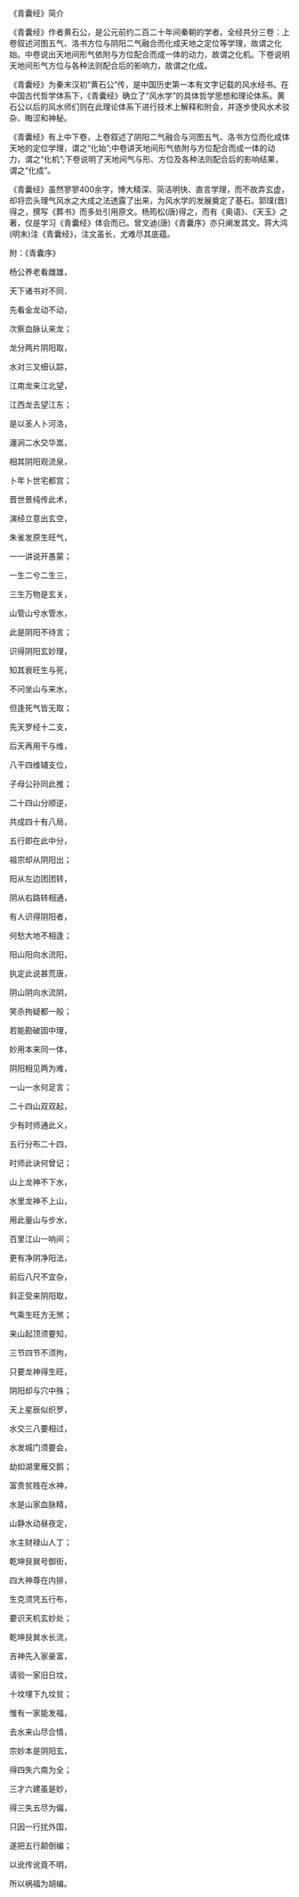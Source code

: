 《青囊经》简介

《青囊经》作者黄石公，是公元前约二百二十年间秦朝的学者。全经共分三卷：上卷叙述河图五气、洛书方位与阴阳二气融合而化成天地之定位等学理，故谓之化始。中卷说出天地间形气依附与方位配合而成一体的动力，故谓之化机。下卷说明天地间形气方位与各种法则配合后的影响力，故谓之化成。

《青囊经》为秦末汉初“黄石公”传，是中国历史第一本有文字记载的风水经书。在中国古代哲学体系下，《青囊经》确立了“风水学”的具体哲学思想和理论体系。黄石公以后的风水师们则在此理论体系下进行技术上解释和附会，并逐步使风水术驳杂、晦涩和神秘。

《青囊经》有上中下卷，上卷叙述了阴阳二气融合与河图五气、洛书方位而化成体天地的定位学理，谓之“化始”;中卷讲天地间形气依附与方位配合而成一体的动力，谓之“化机”;下卷说明了天地间气与形、方位及各种法则配合后的影响结果，谓之“化成”。

《青囊经》虽然寥寥400余字，博大精深、简洁明快、直言学理，而不故弄玄虚，却将峦头理气风水之大成之法透露了出来，为风水学的发展奠定了基石。郭璞(晋)得之，撰写《葬书》而多处引用原文。杨筠松(唐)得之，而有《奥语》、《天玉》之著，仅是学习《青囊经》体会而已。曾文迪(唐)《青囊序》亦只阐发其文。蒋大鸿(明末)注《青囊经》，注文虽长，尤难尽其底蕴。

附：《青囊序》

杨公养老看雌雄，

天下诸书对不同．

先看金龙动不动，

次察血脉认来龙；

龙分两片阴阳取，

水对三叉细认踪，

江南龙来江北望，

江西龙去望江东；

是以圣人卜河洛，

瀍涧二水交华嵩，

相其阴阳观流泉，

卜年卜世宅都宫；

晋世景纯传此术，

演经立意出玄空，

朱雀发原生旺气，

一一讲说开愚蒙；

一生二兮二生三，

三生万物是玄关，

山管山兮水管水，

此是阴阳不待言；

识得阴阳玄妙理，

知其衰旺生与死，

不问坐山与来水，

但逢死气皆无取；

先天罗经十二支，

后天再用干与维，

八干四维辅支位，

子母公孙同此推；

二十四山分顺逆，

共成四十有八局，

五行即在此中分，

祖宗却从阴阳出；

阳从左边团团转，

阴从右路转相通，

有人识得阴阳者，

何愁大地不相逢；

阳山阳向水流阳，

执定此说甚荒唐，

阴山阴向水流阴，

笑杀拘疑都一般；

若能勘破固中理，

妙用本来同一体，

阴阳相见两为难，

一山一水何足言；

二十四山双双起，

少有时师通此义，

五行分布二十四，

时师此诀何曾记；

山上龙神不下水，

水里龙神不上山，

用此量山与步水，

百里江山一响间；

更有净阴净阳法，

前后八尺不宜杂，

斜正受来阴阳取，

气乘生旺方无煞；

来山起顶须要知，

三节四节不须拘，

只要龙神得生旺，

阴阳却与穴中殊；

天上星辰似织罗，

水交三八要相过，

水发城门须要会，

劫如湖里雁交鹅；

富贵贫贱在水神，

水是山家血脉精，

山静水动昼夜定，

水主财禄山人丁；

乾坤艮巽号御街，

四大神尊在内排，

生克须凭五行布，

要识天机玄妙处；

乾坤艮巽水长流，

吉神先入家豪富，

请验一家旧日坟，

十坟埋下九坟贫；

惟有一家能发福，

去水来山尽合情，

宗妙本是阴阳玄，

得四失六南为全；

三才六建虽是妙，

得三失五尽为偏，

只因一行扰外国，

遂把五行颠倒编；

以讹传讹竟不明，

所以祸福为胡编。

